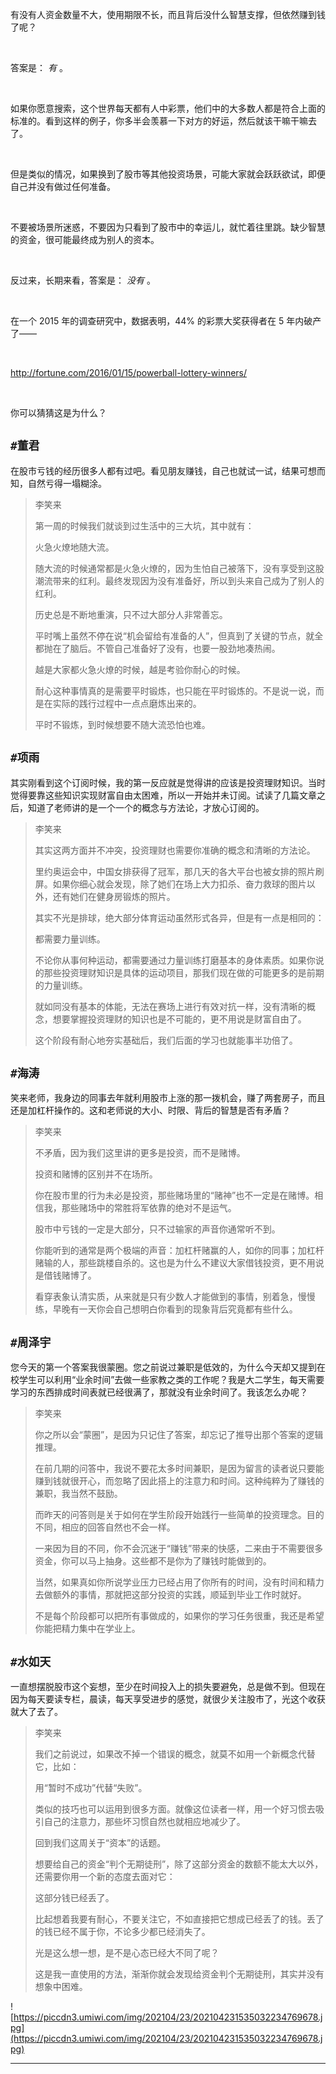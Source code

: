 有没有人资金数量不大，使用期限不长，而且背后没什么智慧支撑，但依然赚到钱了呢？

 

答案是： *有* 。

 

如果你愿意搜索，这个世界每天都有人中彩票，他们中的大多数人都是符合上面的标准的。看到这样的例子，你多半会羡慕一下对方的好运，然后就该干嘛干嘛去了。

 

但是类似的情况，如果换到了股市等其他投资场景，可能大家就会跃跃欲试，即便自己并没有做过任何准备。

 

不要被场景所迷惑，不要因为只看到了股市中的幸运儿，就忙着往里跳。缺少智慧的资金，很可能最终成为别人的资本。

 

反过来，长期来看，答案是： *没有* 。

 

在一个 2015 年的调查研究中，数据表明，44% 的彩票大奖获得者在 5 年内破产了——

 

http://fortune.com/2016/01/15/powerball-lottery-winners/

 

你可以猜猜这是为什么？

## `#董君`

在股市亏钱的经历很多人都有过吧。看见朋友赚钱，自己也就试一试，结果可想而知，自然亏得一塌糊涂。

> 李笑来
> 
> 第一周的时候我们就谈到过生活中的三大坑，其中就有：
> 
> 火急火燎地随大流。
> 
> 随大流的时候通常都是火急火燎的，因为生怕自己被落下，没有享受到这股潮流带来的红利。最终发现因为没有准备好，所以到头来自己成为了别人的红利。
> 
> 历史总是不断地重演，只不过大部分人非常善忘。
> 
> 平时嘴上虽然不停在说“机会留给有准备的人”，但真到了关键的节点，就全都抛在了脑后。不管自己准备好了没有，也要一股劲地凑热闹。
> 
> 越是大家都火急火燎的时候，越是考验你耐心的时候。
> 
> 耐心这种事情真的是需要平时锻炼，也只能在平时锻炼的。不是说一说，而是在实际的践行过程中一点点磨炼出来的。
> 
> 平时不锻炼，到时候想要不随大流恐怕也难。

## `#项雨`

其实刚看到这个订阅时候，我的第一反应就是觉得讲的应该是投资理财知识。当时觉得要靠这些知识实现财富自由太困难，所以一开始并未订阅。试读了几篇文章之后，知道了老师讲的是一个一个的概念与方法论，才放心订阅的。

> 李笑来
> 
> 其实这两方面并不冲突，投资理财也需要你准确的概念和清晰的方法论。
> 
> 里约奥运会中，中国女排获得了冠军，那几天的各大平台也被女排的照片刷屏。如果你细心就会发现，除了她们在场上大力扣杀、奋力救球的图片以外，还有她们在健身房锻炼的照片。
> 
> 其实不光是排球，绝大部分体育运动虽然形式各异，但是有一点是相同的：
> 
> 都需要力量训练。
> 
> 不论你从事何种运动，都需要通过力量训练打磨基本的身体素质。如果你说的那些投资理财知识是具体的运动项目，那我们现在做的可能更多的是前期的力量训练。
> 
> 就如同没有基本的体能，无法在赛场上进行有效对抗一样，没有清晰的概念，想要掌握投资理财的知识也是不可能的，更不用说是财富自由了。
> 
> 这个阶段有耐心地夯实基础后，我们后面的学习也就能事半功倍了。

## `#海涛`

笑来老师，我身边的同事去年就利用股市上涨的那一拨机会，赚了两套房子，而且还是加杠杆操作的。这和老师说的大小、时限、背后的智慧是否有矛盾？

> 李笑来
> 
> 不矛盾，因为我们这里讲的更多是投资，而不是赌博。
> 
> 投资和赌博的区别并不在场所。
> 
> 你在股市里的行为未必是投资，那些赌场里的“赌神”也不一定是在赌博。相信我，那些赌场中的常胜将军依靠的绝对不是运气。
> 
> 股市中亏钱的一定是大部分，只不过输家的声音你通常听不到。
> 
> 你能听到的通常是两个极端的声音：加杠杆赌赢的人，如你的同事；加杠杆赌输的人，那些跳楼自杀的。这也是为什么不建议大家借钱投资，更不用说是借钱赌博了。
> 
> 看穿表象认清实质，从来就是只有少数人才能做到的事情，别着急，慢慢练，早晚有一天你会自己想明白你看到的现象背后究竟都有些什么。

## `#周泽宇`

您今天的第一个答案我很蒙圈。您之前说过兼职是低效的，为什么今天却又提到在校学生可以利用“业余时间”去做一些家教之类的工作呢？我是大二学生，每天需要学习的东西排成时间表就已经很满了，那就没有业余时间了。我该怎么办呢？

> 李笑来
> 
> 你之所以会“蒙圈”，是因为只记住了答案，却忘记了推导出那个答案的逻辑推理。
> 
> 在前几期的问答中，我说不要花太多时间兼职，是因为留言的读者说只要能赚到钱就很开心，而忽略了因此搭上的注意力和时间。这种纯粹为了赚钱的兼职，我当然不鼓励。
> 
> 而昨天的问答则是关于如何在学生阶段开始践行一些简单的投资理念。目的不同，相应的回答自然也不会一样。
> 
> 一来因为目的不同，你不会沉迷于“赚钱”带来的快感，二来由于不需要很多资金，你可以马上抽身。这些都不是你为了赚钱时能做到的。
> 
> 当然，如果真如你所说学业压力已经占用了你所有的时间，没有时间和精力去做额外的事情，那就把这部分投资的实践，顺延到毕业工作时就好。
> 
> 不是每个阶段都可以把所有事做成的，如果你的学习任务很重，我还是希望你能把精力集中在学业上。

## `#水如天`

一直想摆脱股市这个妄想，至少在时间投入上的损失要避免，总是做不到。但现在因为每天要读专栏，晨读，每天享受进步的感觉，就很少关注股市了，光这个收获就大了去了。

> 李笑来
> 
> 我们之前说过，如果改不掉一个错误的概念，就莫不如用一个新概念代替它，比如：
> 
> 用“暂时不成功”代替“失败”。
> 
> 类似的技巧也可以运用到很多方面。就像这位读者一样，用一个好习惯去吸引自己的注意力，那些坏习惯自然也就相应地减少了。
> 
> 回到我们这周关于“资本”的话题。
> 
> 想要给自己的资金“判个无期徒刑”，除了这部分资金的数额不能太大以外，还需要你用一个新的态度去面对它：
> 
> 这部分钱已经丢了。
> 
> 比起想着我要有耐心，不要关注它，不如直接把它想成已经丢了的钱。丢了的钱已经不属于你，不论多少都已经消失了。
> 
> 光是这么想一想，是不是心态已经大不同了呢？
> 
> 这是我一直使用的方法，渐渐你就会发现给资金判个无期徒刑，其实并没有想象中困难。

![https://piccdn3.umiwi.com/img/202104/23/202104231535032234769678.jpg](https://piccdn3.umiwi.com/img/202104/23/202104231535032234769678.jpg)

---
